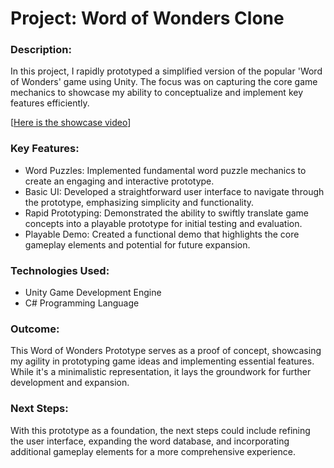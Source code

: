 # Project: Word of Wonders Clone

### Description:
In this project, I rapidly prototyped a simplified version of the popular 'Word of Wonders' game using Unity. The focus was on capturing the core game mechanics to showcase my ability to conceptualize and implement key features efficiently.

[[Here is the showcase video](https://www.youtube.com/watch?v=HWIzrYosOno)]

### Key Features:
* Word Puzzles: Implemented fundamental word puzzle mechanics to create an engaging and interactive prototype.
* Basic UI: Developed a straightforward user interface to navigate through the prototype, emphasizing simplicity and functionality.
* Rapid Prototyping: Demonstrated the ability to swiftly translate game concepts into a playable prototype for initial testing and evaluation.
* Playable Demo: Created a functional demo that highlights the core gameplay elements and potential for future expansion.

### Technologies Used:

* Unity Game Development Engine
* C# Programming Language

### Outcome:
This Word of Wonders Prototype serves as a proof of concept, showcasing my agility in prototyping game ideas and implementing essential features. While it's a minimalistic representation, it lays the groundwork for further development and expansion.

### Next Steps:
With this prototype as a foundation, the next steps could include refining the user interface, expanding the word database, and incorporating additional gameplay elements for a more comprehensive experience.